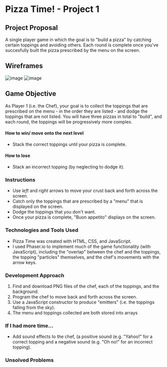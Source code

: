 # Pizza Time! - Project 1

## Project Proposal
A single player game in which the goal is to "build a pizza" by catching certain toppings and avoiding others. Each round is complete once you've succesfully built the pizza prescribed by the menu on the screen. 

## Wireframes
![image](https://user-images.githubusercontent.com/13025907/38572981-914e2116-3ca9-11e8-819c-0f889390e0d7.png)
![image](https://user-images.githubusercontent.com/13025907/38573060-cb563646-3ca9-11e8-90d2-921cb33e155f.png)


## Game Objective
As Player 1 (i.e. the Chef), your goal is to collect the toppings that are prescribed on the menu - in the order they are listed - and dodge the toppings that are not listed. You will have three pizzas in total to "build", and each round, the toppings will be progressively more complex.

#### How to win/ move onto the next level
- Stack the correct toppings until your pizza is complete. 
#### How to lose
- Stack an incorrect topping (by neglecting to dodge it).

### Instructions
- Use *left* and *right* arrows to move your crust back and forth across the screen.
- Catch only the toppings that are prescribed by a "menu" that is displayed on the screen.
- Dodge the toppings that you don't want.
- Once your pizza is complete, "Buon appetito" displays on the screen.

### Technologies and Tools Used
- Pizza Time was created with HTML, CSS, and JavaScript.
- I used Phaser.io to implement much of the game functionality (with JavaScript), including the "overlap" between the chef and the toppings, the topping "particles" themselves, and the chef's movements with the arrow keys.

### Development Approach
1. Find and download PNG files of the chef, each of the toppings, and the background.
2. Program the chef to move back and forth across the screen.
3. Use a JavaScript constructor to produce "emitters" (i.e. the toppings falling from the sky).
4. The menu and toppings collected are both stored into arrays

### If I had more time...
- Add sound effects to the chef, (a positive sound (e.g. "Yahoo!" for a correct topping and a negative sound (e.g. "Oh no!" for an incorrect topping).

### Unsolved Problems
